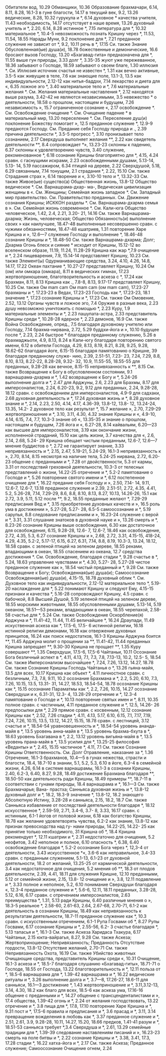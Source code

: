 Обитатели вод, 10.29 
Обманщики, 10.36 
Образование
брахмачари, 6.14, 8.11, 8.28, 16.1-3 
в гуне благости, 14.17 
в текущий век, 9.2, 13.26 
ведические, 8.28, 10.32 
гурукула и *, 6.14 
духовное *
качества учителя, 11.43 
необходимость, 14.17 
отсутствует в наше время, 13.26 
духовный учитель и *, 2.20, 6.14, 8.28
истинное *, 7.15 
литература для *, 10.32 
материальное *, 10.4-5
невозможность познать Кришну через *, 11.53, 11.54, 18.55 
Нарады Муни, 9.2 
поклонение для *, 7.21 
преданное служение не зависит от *, 9.2, 10.11 
речь в *, 17.15 
Си. также Знание Обусловленная(ые) душа(и), 18.78 
божественные и демонические, 16.6 
бросают вызов Господу, 13.20 «Бхагавад-гита» предназначена для *, 11.55
выше гун природы, 3.33 
долг *, 3.35-35
жуют уже пережеванное, 18.36 
забывают о Господе, 18.59 
забывают о своем благе, 1.30 
иллюзия *. Си. Иллюзия источник счастья не известен *, 1.31 
как вечно активные, 3.5-5 
как живущие в теле, 7.6 
как знающие поле, 13.1-3, 13.5 
как индивидуальности, 2.12-12 
как нитья-баддхи, 7.14 
лекарство и диета для «, 6.35 
ложное эго *, 3.40 
материальное тело и *, 7.6 
материальные желания *.
	См. Желания материальные наставления *, 2.12 
находятся выше разума, 3.42-42 
не являются независимыми, 3.5 
невежество *
о деятельности, 18.58 
о прошлом, настоящем и будущем, 7.26
независимость », 15.7 
ограниченное сознание «, 2.17 
освобождение *.
	См. Освобождение очищение *.
	См. Очищение падение * в материальный мир, 13.20 
переселение *.
	См. Переселение душ(и)
поклонение Божеству помогает », 12.5
преданное служение *, 12.9-9 
предаются Господу.
	См. Предание себя Господу природа и ., 2.39 
причина деятельности *, 3.5-5 
прогресс *, 3.10
пронизывает тело сознанием, 2.17 
Сверхдуша
выполняет желания **, 2.22 
как свидетель деятельности **, 8.4 
сопровождает *», 13.23-23 
склонны к падению, 6.37 
склонны к удовлетворению чувств, 3.40
служение, рекоменованное *, 6.18 
сознание Кришны благоприятно для *, 4.15, 4.24 
сравн. с
гаснущими искрами, 2.23 
освобожденными душами, 5.13-14, 5.13- 14, 5.19 
пассажиром, 6.34 
птицей на дереве, 2.22 
Сверхдушой, 5.18, 6.29 
связанным, 7.14 
тонущим, 2.1 
страдания *, 2.22, 15.10 
	См. также Страдания страх », 6.14 
творение и «, 3.10-10 
тело и *, 13.32-33 
	См. также Живое(ые) существо(а) Общественная жизнь, 13.8-12 
Общество
ведическое *.
	См. Варнашрама-дхар- ма-, Ведическая цивилизация женщины в «.
	См. Женщины; Семейная жизнь
западное *.
	См. Западный мир правительство.
	См. Правительство преданных.
	См. Движение сознания Кришны; ИСККОН
разделы *.
	См. Варнашрама-дхарма семья в ».
	См. Семейная жизнь современное *.
	См. Кали-юга Общество человеческое, 1.42, 2.4, 2.21, 3.20- 21, 14.16
См. также Варнашрама-дхарма;
Жизнь, человеческая; Общество Обязанность(и)
выполнение своих » как наилучшее, 18.47-48
выполненные несовершенно сравн. с чужими обязанностями, 18.47-48
кшатриев, 1.31
повторение Харе Кришна и », 12.6—7 
служение Господу и выполнение *, 18.46-48
сознание Кришны и *, 18.48-50 
	См. также Варнашрама-дхарма; Долг; Дхарма
Огонь
блеск и сияние * исходит от Кришны, 15.12-12
во вселенском образе, 11.19, 11.24, 11.28-29
Кришна как жар *,7.9 
очищение и *, 2.24 
пищеварения, 7.9, 15.14-14 
представляет Кришну, 10.23 
	См. также Элемент(ы) Одурманивающие средства, 3.24, 4.10, 4.26, 14.8, 14.17, 17.22 
Океан
пахтание *, 10.27-27 
представляет Кришну, 10.24 
Ом (ом) или омкара (омкара), 8.11 
в ведических гимнах, 17.23 
жертвоприношение, благотворительность и аскеза с *, 17.24 
как Брахман, 8.11, 8.13 
Кришна как ., 7.8-8, 8.13, 9.17-17 
представляет Кришну, 10.25 
	См. также Ом mam cam Ом mam cam (ом mam cam), 17.23-27 
брахманы и *, 17.23-23 
в Ведах, 17.23-23 
Господь как *, 17.23-23, 18.1 
значение *, 17.23 
сознание Кришны и *, 17.23 
	См. также Ом Омовение, 2.52, 13.12 
Органы чувств и ложное эго, 7.4 
Оружие
в разные века, 2.23
душу невозможно уничтожить с помощью *, 2.23 
Куру, 1.9
материальные элементы и *, 2.23 
пашупата-астра, 2.33 
представитель Кришны среди *, 10.28-28 
ядерное *, 2.23 
демонов, 16.9 
	См. также Война Освобождение, опред., 7.5
благодаря духовному учителю или Господу, 7.14
брахма-нирвана, 2.72, 5.29 
буддхи-йога и », 10.10 
будущее после *, 2.23, 2.24 
быстрое * благодаря преданному служению, 5.26
в брахмаджьоти, 4.9, 8.13, 8.24 
в Кали-югу благодаря повторению святого имени, 6.12 
в обители Господа, 4.29, 8.13, 8.19, 8.21, 8.28, 9.25, 9.28, 18.62-62
благодаря йоге, 6.15-15 
благодаря памятованию о Кришне, 39
благодаря преданному служе-
нию, 2.39, 2.51-51, 7.23- 23, 7.24, 7.29, 8.8, 8.10, 8.13, 8.22-22, 8.28-28, 9.32- 32, 10.9, 11.55-55, 18.55-55
для преданных, 9.28-28 
как вечное, 8.15-15 
непривязанность к **, 8.15 
	См. также Возвращение к Богу в обусловленном состоянии, 9.1 
варнашрама-дхарма и *, 1.42 
возвращение к Богу и *, 5.24-26 
выполнение долга и *, 2.47 
для Арджуны, 2.6, 2.23 
для Брахмы, 8.17
для имперсоналистов, 2.24, 6.20-23, 9.2, 9.12
для преданных, 2.24, 9.28-28, 18.12
сравн. с освобождением для имперсоналистов, 4.9-9 
для садхаки, 2.68 
духовная деятельность и *, 17.24 
духовная жизнь и *, 8.28 
духовное знание и *, 2.14, 2.23, 2.50, 4.14, 4.17, 4.36-39, 13.8-12, 13.8- 12, 13.24-24, 13.35, 14.2- 2
духовное тело как результат *, 15.7
желание », 2.70, 7.29-29 
жертвоприношение и *, 3.10, 3.11, 4.30, 4.32
знание Кришны и «, 4.9-10, 4.14, 6.15, 7.4, 7.7, 10.3-3 
знание об «, 13.35-35 
и знание о прошлом, настоящем и будущем, 7.26 
йога и «, 6.27-28, 8.14 
кайвальям, 6.20—23 
как высшее для имперсоналистов, 3.19
как окончание жизни, исполненной страданий, 15.10 
как цель жизни, 3.7 
качества для «, 2.6, 2.14, 2.68, 5.24- 29
Кришна обещает чистым преданным, 12.6-7, 12.6—7 
мнение буддистов о *, 2.72 
не гарантирует знание, 3.33 
непривязанность и *, 2.15, 2.47, 5.19-21, 5.24-29, 16.1-3 
непривязанность к », 2.70, 8.14, 8.15
несмотря на наличие тела, 5.24-25 
нирвана, 2.72, 6.20-23 
общение с преданными и *, 7.28 
от двойственности, 5.3 
от кармы, 3.31
от последствий греховной деятельности, 10.3-3
от телесных представлений о жизни, 14.22-25 
отречение и *, 5.2-2 
памятование о Господе и *, 5.26 
повторение святого имени и *, 6.12 
постепенное очищение для *, 16.22
предание себя Господу и », 2.50, 7.14- 14, 9.11, 12.6-7, 12.6-7, 13.18
преданное служение и 2.39, 2.51-51, 2.72, 4.35, 4.41, 5.2, 5.26-28, 7.14, 7.29-29, 8.6, 8.8, 8.10, 8.13, 8.27, 10.13, 14.26-26, 15.1
как 2.72, 3.9, 5.11, 5.12 
после **, 9.2, 18.55
преданные желают *, 7.29-29 
предписания Вед и *, 3.15 
приобретение духовных качеств и », 16.5
роль ума в достижении », 5.27-28, 5.27- 28, 6.5-5 
самоосознание и *, 5.19 
сарупья, 8.8
следование предписаниям
и », 16.23-24
служение с верой и *, 3.31, 3.31 
слушание знатоков в духовной науке и », 13.26
смерть и *, 8.23-26 
сознание Кришны
выше освобождения, 6.30 
как достаточное для освобождения, 6.15, 9.28-28, 12.6- 7, 12.6-7, 18.46 
как освобождение, 2.72, 4.35, 5.3, 6.27
сознание Кришны и », 2.68, 2.72, 3.31, 4.15-15, 418-24, 4.29, 4.35, 5.2-2, 5.17-17, 6.15, 6.27, 6.31, 7.14, 8.8, 8.19, 10.3-3, 13.24, 18.12, 18.58
сравн. с
зеленой птицей на зеленом дереве, 18.55
реками, впадающими в океан, 18.55
спасением из океана, 12.7 
средства достижения *.
	См. Освобождение, благодаря стадии *, 9.28 
счастье в *, 5.24, 18.63 
управление чувствами и *, 4.30, 5.27- 28, 5.27-28 
чистое преданное служение
как », 18.54
чистый преданный и *, 9.28 
	См. также Возвращение к Богу; Освобожденная(ые) душа(и); Самоосознание
Освобожденная(ые) душа(и), 4.15-15, 18.78
духовный облик *.
	См. Духовное тело
как индивидуальности, 2.12-12 
материальное тело *, 5.19-20 
наслаждение для *, 5.22 
понимают Кришну и следуют Ему, 4.15-15
признаки и качества *, 5.16-28
сопровождают Кришну, 4.5 
сравн. с
бабочкой, 8.8 
Высшей Душой, 5.19 
зеленой птицей на зеленом дереве, 18.55
морскими животными, 18.55 
обусловленными душами, 5.13-14, 5.19
океаном, 18.51—53 
реками, впадающими в океан, 18.55
черепахой, 2.58-58 
счастье для *, 5.24 
	См. также Освобождение Оскорбление(я)
Арджуна и *, 11.41-42, 11.44, 11.45 
величайшее *, 16.24 
Драупади, 11.49
искуственная аскеза как *, 17.5-6, 17.5- 6
истинной религии, 16.18 
истинной религии демонами, 16.18 
как отвержение духовных принципов, 16.24
как поиск недостатков, 16.1-3 
Кришны
Арджуна боится **, 11.45 
Арджуна молит о прощении за **, 11.41-42, 11.44 
преданных
Кришна запрещает **, 9.30-30 
Кришна не прощает **, 1.35 
Куру совершают **, 1.35 
Сверхдуши, 17.5-6, 17,5-6 
Чайтаньи, 10.11 
Осознание Бога
безличный аспект в *, 4.11, 4.13, 7.1, 7.3, 7.8, 7.13-13, 10.2, 12.5- 5, 18.54
См. также Имперсонализм высочайшее *, 7.24, 7.26, 13.12, 14.27, 18.78
См. также Сознание Кришны Господь Чайтанья о *, 13.26 
гьяна-майя, 13.5 
для всех, 10.17 
Кришна как объект *, 4.11 
личностное сравн. с безличным, 7.3, 7.8, 9.11, 10.2
осознание Брахмана и *, 2.2, 5.20, 6.10, 7.3, 7.26, 10.15, 13.5, 13.31- 31, 14.27, 18.53, 18.54-54, 18.78
осознание Кришны как *, 15.15 
осознание Параматмы как *, 2.2, 7.26, 10.15, 14.27
осознание Сверхдуши и к, 6.31-31, 12.3- 4, 13.28-29 
отречение и *, 12.3-4 
памятование о Господе и *, 10.13 
повторение святых имен и *, 8.11, 10.35
полное сравн. с частичным, 4.11 
преданное служение и *, 12.5, 14.26- 26
предпосылки для *, 2.29 
прямое сравн. с косвенным, 12.12 
сознание Кришны как *, 2.52, 7.26
стадии *, 4.11, 4.13, 5.17, 6.10, 6.15, 7.1, 7.17, 7.19, 7.24, 7.26, 10.15, 13.5, 13.12, 14.27, 15.15, 18.78
сравн. с лестницей, 3.12 
счастье и *, 18.54-54 
уравновешенность и *, 18.54-54 
уровень ананда-майя в *, 13.5 
уровень анна-майя в *, 13.5 
уровень брахма-бхута в *, 18.63 
уровень Бхагавана в *, 2.2, 13.12 
уровень вигьяна-майя в *, 13.5 
уровень прана-майя в *, 13.5 
усилия для *, 13.25-25 
философия «Веданты» и *, 2.45, 15.15
частичное *, 4.11, 7.1 
	См. также Сознание Кришны Ответственность.
	См. Долг Отравление, наказание за *, 1.36 
Отречение, 16.1-3 
брахманов, 10.4—5
в гунах нежества, страсти и благости, 18.4, 18.7-10 
в знании, 5.1, 5.2, 5.3, 6.10 
в йоге, 6.3-4
в семейной жизни, 4.26, 6.14 
в системе варнашрамы, 16.1-3 
в сознании Кришны, 2.40, 6.2-3, 6.40, 8.27, 9.28, 18.49 
достижение Брахмана благодаря **, 18.50-50 
как деятельность ради Кришны, 18.49
примеры **, 18.7-11 
в соответствии с гунами природы, 18.4
варнашрама и *, 16.1—3
См. также Брахмачарья; Вана- прастха; Санньяса духовная жизнь и *, 13.8-12 
духовный долг и *, 18.2, 18.3-9 
значение *, 13.8-12, 18.2 
знающего Абсолютную Истину, 3.28-28
и санньяса, 2.15, 18.2, 18.7 
	См. также Санньяса избавление от последствий деятельности благодаря *, 18.12 
искусственное *, 2.59-59, 2.71, 3.4-6, 3.7- 8, 3.33, 16.17 
сравн. с истинным, 6.1-1 
йогов от половой жизни, 6.18 
как богатство Кришны, 18.78 
как желание удовлетворять чувства, 6.2-2
как знание, 13.8-12 
как признак превосходства над гу- нами природы, 14.22-25, 14.22- 25
как принятие только необходимого, 31
Кришна об *, 18.4 
Кришна рекомендует *, 12.11 
кшатрии и *, 2.31 
недостаточно для очищения, 5.2
неофитов, 3.42 
неполное и полное, 6.10 
опасность *, 6.38, 6.40 
освобождение благодаря *, 5.2-2 
осознание Бога через *, 12,3-4 
от деятельности, 3.43 
искусственное *«, 3.6-6 
как неправильное, 3.4-33 
сравн. с преданным служением, 5.1-13, 6.1-23 
от духовной деятельности, 18.2 
от желаний, 13.25-25 
от кармической деятельности, 3.4 
как недостаточное для очищения, 5.2
мнения об **, 18.3 
от плодов деятельности, 2.39, 4.41, 18.11
для служения Кришне, 12.10 
преданными, 5.12 
от семейной жизни, 2.15, 13.8- 12
очищение и », 3.8, 12.11 
подавление и *, 3.33 
полное и неполное, 5.2, 6.10
понимание Сверхдуши благодаря «, 12.3-4
преданное служение и *, 5.6-6, 12.11, 18.11
преданных, 3.28-28, 5.12, 6.16, 6.17 
сравн. с отречением имперсоналистов, 2.63
преимущества *, 1.31, 5.13 
ради Кришны, 6.40 
различные мнения о », 18.3-5 
реальное *, 2.58-60, 2.61-63, 2.64, 2.67-68, 2.70-71, 6.1-2 
как деятельность в сознании Кришны, 18.49
как непривязанность к результатам деятельности, 18.7-11 
преданное служение как *, 10.3 
сравн. с искусственным отречением, 6.1-1
Рупа Госвами об *, 8.27 
Рупы Госвами, 6.17 
сознание Кришны и *, 2.55-56, 6.2- 3
счастье благодаря *, 5.13 
тапасья и *, 16.1-3 
	См. также Аскеза Харидаса Тхакура, 6.17 
Чайтаньи, 2.15 
юкта-вайрагья, 8.27, 9.28 
	См. также Аскеза; Жертвоприношение; Непривязанность; Преданность
Отсутствие гордости, 13.8-12 
Отсутствие желаний, 2.70-71 
	См. также Непривязанность Охота, 16.19
См. также Убийство животных Очищающие средства, представитель Кришны среди «, 10.31 
Очищение, 16.1-3 
аскеза и *, 18.5-7 
благодаря слушанию
«Бхагавад-гиты», 18.71-71 
о Господе, 18.55 
от Господа, 13.22 
благотворительность и *, 12.11 
польза от *, 18.5-6 
варнашрама для *, 1.39-42 
варнашрама и *, 16.22 
ведические ритуалы и *, 3.26 
выполнение долга и *, 3.7—8, 17.26-27, 18.6-11 
для санньяси, 16.1—3 
достижение *, 1.43
жертвоприношение и *, 3.11,3.12-13, 3.14, 4.30, 18.2 
как благо для всех, 18.5-6 
как аскеза ума, 17.16-16 
общение с преданными и *, 14.27
общение с трансценденталистами и », 17.4
общества, 1.39-42 
огонь и *, 2.24 
от желания господствовать, 13.22
отречение и *, 3.8 
пища для *, 17.8, 17.10 
повторение Харе Кришна и *, 9.31
пост и *, 17.5-6 
правила и предписания и *, 3.6 
прасад и *, 3.11, 3.14 
превращение вожделения в любовь как *, 3.37
преданное служение и *, 2.51, 2.61, 3.9, 9.28-28, 10.11, 14.27, 15.20, 18.66 
предков, 1.41-41 
разум и *, 18.51-53 
санньяса требует *,3.4 
Сверхдуша и *, 2.61, 13.29 
семейные традиции для *, 1.39-39 
следование наставлениям писаний и », 16.23-23
смерть на поле битвы и *, 2.22 
сознание Кришны и *, 3.38, 3.41, 17.3, 17.28 
стадии *, 16.22 
хатха-йога и *, 2.17 
	См. также Аскеза; Преданное служение; Самоосознание Очищение огнем, 2.24